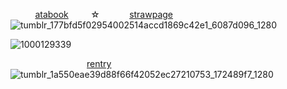   ‌  ‌  ‌  ‌  ‌  ‌  ‌   ‌  ‌  ‌ [atabook](https://squiirrel.atabook.org) ‌  ‌  ‌  ‌  ‌  ‌  ‌  ‌    ‌‌  ‌  ‌   ☆  ‌  ‌  ‌  ‌‌  ‌  ‌  ‌  ‌  ‌  ‌  ‌  ‌[strawpage](https://squiirrel.straw.page/)
![tumblr_177bfd5f02954002514accd1869c42e1_6087d096_1280](https://github.com/user-attachments/assets/d5d3d0e7-590f-4559-9485-af8248830019)

![1000129339](https://github.com/user-attachments/assets/5a9b7dce-d388-4e9d-8673-e17a47954493)





 ‌  ‌  ‌  ‌  ‌  ‌  ‌  ‌  ‌ ‌  ‌  ‌  ‌  ‌  ‌  ‌  ‌  ‌  ‌  ‌  ‌  ‌  ‌  ‌  ‌  ‌  ‌  ‌  ‌  ‌            ‌  [rentry](https://rentry.co/deanpup) ‌  ‌  ‌  ‌  ‌  ‌  ‌  ‌  ‌  ‌  ‌ ‌  ‌  ‌  ‌
‌  ‌‌  ‌  ‌  ‌  ‌  ‌  ‌  ‌  ‌  ‌  ‌ ‌  ‌  ‌  ‌  ‌  ‌  ‌  ‌  ‌ ‌  ‌  ‌  ‌  ‌  ‌  ‌  ‌                 ‌  ‌    ‌  ‌  ‌  ‌ ‌  ‌  ‌  ‌  ‌  ‌  ‌  ‌ ‌  ‌  ‌  ‌  ‌  ‌  ‌ 
![tumblr_1a550eae39d88f66f42052ec27210753_172489f7_1280](https://github.com/user-attachments/assets/8bf3c546-4858-4d97-9b29-e480ca13ac3a)
